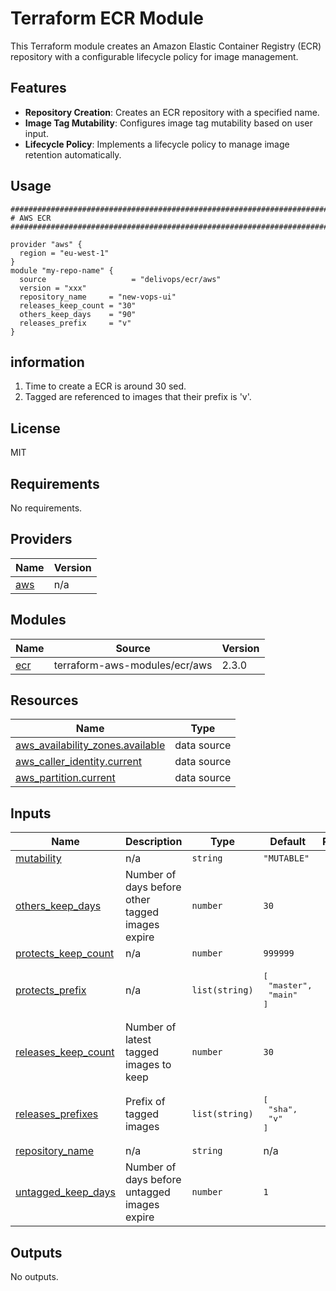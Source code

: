 # Terraform ECR Module

This Terraform module creates an Amazon Elastic Container Registry (ECR) repository with a configurable lifecycle policy for image management.

## Features

- **Repository Creation**: Creates an ECR repository with a specified name.
- **Image Tag Mutability**: Configures image tag mutability based on user input.
- **Lifecycle Policy**: Implements a lifecycle policy to manage image retention automatically.

## Usage

```hcl
################################################################################
# AWS ECR
################################################################################

provider "aws" {
  region = "eu-west-1"
}
module "my-repo-name" {
  source                   = "delivops/ecr/aws"
  version = "xxx"
  repository_name     = "new-vops-ui"
  releases_keep_count = "30"
  others_keep_days    = "90"
  releases_prefix     = "v"
}
```

## information

1. Time to create a ECR is around 30 sed.
2. Tagged are referenced to images that their prefix is 'v'.

## License

MIT

<!-- BEGIN_TF_DOCS -->
## Requirements

No requirements.

## Providers

| Name | Version |
|------|---------|
| <a name="provider_aws"></a> [aws](#provider\_aws) | n/a |

## Modules

| Name | Source | Version |
|------|--------|---------|
| <a name="module_ecr"></a> [ecr](#module\_ecr) | terraform-aws-modules/ecr/aws | 2.3.0 |

## Resources

| Name | Type |
|------|------|
| [aws_availability_zones.available](https://registry.terraform.io/providers/hashicorp/aws/latest/docs/data-sources/availability_zones) | data source |
| [aws_caller_identity.current](https://registry.terraform.io/providers/hashicorp/aws/latest/docs/data-sources/caller_identity) | data source |
| [aws_partition.current](https://registry.terraform.io/providers/hashicorp/aws/latest/docs/data-sources/partition) | data source |

## Inputs

| Name | Description | Type | Default | Required |
|------|-------------|------|---------|:--------:|
| <a name="input_mutability"></a> [mutability](#input\_mutability) | n/a | `string` | `"MUTABLE"` | no |
| <a name="input_others_keep_days"></a> [others\_keep\_days](#input\_others\_keep\_days) | Number of days before other tagged images expire | `number` | `30` | no |
| <a name="input_protects_keep_count"></a> [protects\_keep\_count](#input\_protects\_keep\_count) | n/a | `number` | `999999` | no |
| <a name="input_protects_prefix"></a> [protects\_prefix](#input\_protects\_prefix) | n/a | `list(string)` | <pre>[<br/>  "master",<br/>  "main"<br/>]</pre> | no |
| <a name="input_releases_keep_count"></a> [releases\_keep\_count](#input\_releases\_keep\_count) | Number of latest tagged images to keep | `number` | `30` | no |
| <a name="input_releases_prefixes"></a> [releases\_prefixes](#input\_releases\_prefixes) | Prefix of tagged images | `list(string)` | <pre>[<br/>  "sha",<br/>  "v"<br/>]</pre> | no |
| <a name="input_repository_name"></a> [repository\_name](#input\_repository\_name) | n/a | `string` | n/a | yes |
| <a name="input_untagged_keep_days"></a> [untagged\_keep\_days](#input\_untagged\_keep\_days) | Number of days before untagged images expire | `number` | `1` | no |

## Outputs

No outputs.
<!-- END_TF_DOCS -->

